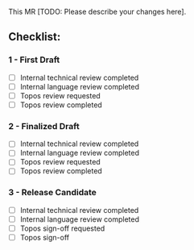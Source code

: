 This MR [TODO: Please describe your changes here].

## Checklist:

### 1 - First Draft
* [ ] Internal technical review completed
* [ ] Internal language review completed
* [ ] Topos review requested
* [ ] Topos review completed

### 2 - Finalized Draft
* [ ] Internal technical review completed
* [ ] Internal language review completed
* [ ] Topos review requested
* [ ] Topos review completed

### 3 - Release Candidate
* [ ] Internal technical review completed
* [ ] Internal language review completed
* [ ] Topos sign-off requested
* [ ] Topos sign-off
